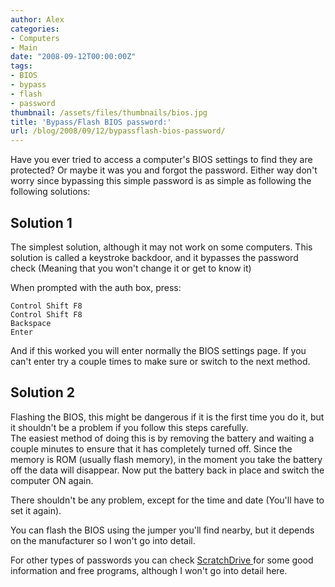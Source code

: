 ```yaml
---
author: Alex
categories:
- Computers
- Main
date: "2008-09-12T00:00:00Z"
tags:
- BIOS
- bypass
- flash
- password
thumbnail: /assets/files/thumbnails/bios.jpg
title: 'Bypass/Flash BIOS password:'
url: /blog/2008/09/12/bypassflash-bios-password/
---
```


Have you ever tried to access a computer\'s BIOS settings to find they are protected? Or maybe it was you and forgot the password. Either way don\'t worry since bypassing this simple password is as simple as following the following solutions:

## Solution 1

The simplest solution, although it may not work on some computers. This solution is called a keystroke backdoor, and it bypasses the password check (Meaning that you won\'t change it or get to know it)

When prompted with the auth box, press:

    Control Shift F8
    Control Shift F8
    Backspace
    Enter
    

And if this worked you will enter normally the BIOS settings page. If you can\'t enter try a couple times to make sure or switch to the next method.

## Solution 2

Flashing the BIOS, this might be dangerous if it is the first time you do it, but it shouldn\'t be a problem if you follow this steps carefully.  
The easiest method of doing this is by removing the battery and waiting a couple minutes to ensure that it has completely turned off. Since the memory is ROM (usually flash memory), in the moment you take the battery off the data will disappear. Now put the battery back in place and switch the computer ON again.

There shouldn\'t be any problem, except for the time and date (You\'ll have to set it again).

You can flash the BIOS using the jumper you\'ll find nearby, but it depends on the manufacturer so I won\'t go into detail.

For other types of passwords you can check [ScratchDrive ][1] for some good information and free programs, although I won\'t go into detail here.  

 [1]: http://scratchdrive.com/downloads.php